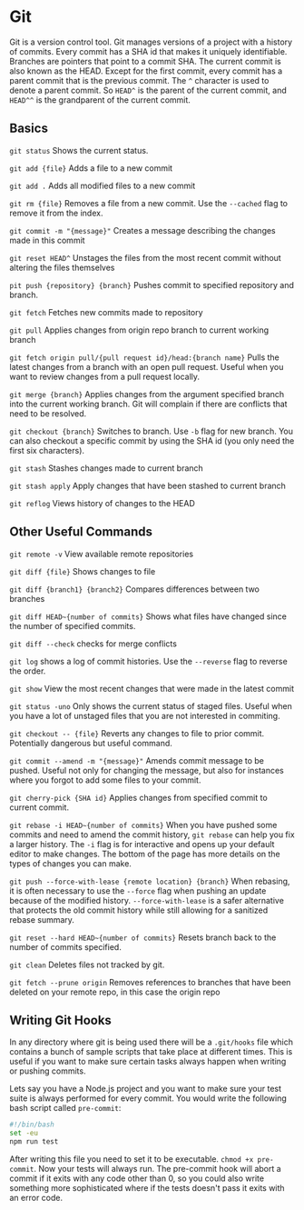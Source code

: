 # Git

Git is a version control tool. Git manages versions of a project with a history of commits. Every commit has a SHA id that makes it uniquely identifiable. Branches are pointers that point to a commit SHA. The current commit is also known as the HEAD. Except for the first commit, every commit has a parent commit that is the previous commit. The `^` character is used to denote a parent commit. So `HEAD^` is the parent of the current commit, and `HEAD^^` is the grandparent of the current commit.

## Basics

`git status` Shows the current status.

`git add {file}` Adds a file to a new commit

`git add .` Adds all modified files to a new commit

`git rm {file}` Removes a file from a new commit. Use the `--cached` flag to remove it from the index.

`git commit -m "{message}"` Creates a message describing the changes made in this commit

`git reset HEAD^` Unstages the files from the most recent commit without altering the files themselves

`pit push {repository} {branch}` Pushes commit to specified repository and branch.

`git fetch` Fetches new commits made to repository

`git pull` Applies changes from origin repo branch to current working branch

`git fetch origin pull/{pull request id}/head:{branch name}` Pulls the latest changes from a branch with an open pull request. Useful when you want to review changes from a pull request locally.

`git merge {branch}` Applies changes from the argument specified branch into the current working branch. Git will complain if there are conflicts that need to be resolved.

`git checkout {branch}` Switches to branch. Use `-b` flag for new branch. You can also checkout a specific commit by using the SHA id (you only need the first six characters).

`git stash` Stashes changes made to current branch

`git stash apply` Apply changes that have been stashed to current branch

`git reflog` Views history of changes to the HEAD

## Other Useful Commands

`git remote -v` View available remote repositories

`git diff {file}` Shows changes to file

`git diff {branch1} {branch2}` Compares differences between two branches

`git diff HEAD~{number of commits}` Shows what files have changed since the number of specified commits.

`git diff --check` checks for merge conflicts

`git log` shows a log of commit histories. Use the `--reverse` flag to reverse the order.

`git show` View the most recent changes that were made in the latest commit

`git status -uno` Only shows the current status of staged files. Useful when you have a lot of unstaged files that you are not interested in commiting.

`git checkout -- {file}` Reverts any changes to file to prior commit. Potentially dangerous but useful command.

`git commit --amend -m "{message}"` Amends commit message to be pushed. Useful not only for changing the message, but also for instances where you forgot to add some files to your commit.

`git cherry-pick {SHA id}` Applies changes from specified commit to current commit.

`git rebase -i HEAD~{number of commits}` When you have pushed some commits and need to amend the commit history, `git rebase` can help you fix a larger history. The `-i` flag is for interactive and opens up your default editor to make changes. The bottom of the page has more details on the types of changes you can make.

`git push --force-with-lease {remote location} {branch}` When rebasing, it is often necessary to use the `--force` flag when pushing an update because of the modified history. `--force-with-lease` is a safer alternative that protects the old commit history while still allowing for a sanitized rebase summary.

`git reset --hard HEAD~{number of commits}` Resets branch back to the number of commits specified.

`git clean` Deletes files not tracked by git.

`git fetch --prune origin` Removes references to branches that have been deleted on your remote repo, in this case the origin repo

## Writing Git Hooks

In any directory where git is being used there will be a `.git/hooks` file which contains a bunch of sample scripts that take place at different times. This is useful if you want to make sure certain tasks always happen when writing or pushing commits.

Lets say you have a Node.js project and you want to make sure your test suite is always performed for every commit. You would write the following bash script called `pre-commit`:

```bash
#!/bin/bash
set -eu
npm run test
```

After writing this file you need to set it to be executable. `chmod +x pre-commit`. Now your tests will always run. The pre-commit hook will abort a commit if it exits with any code other than 0, so you could also write something more sophisticated where if the tests doesn't pass it exits with an error code.
